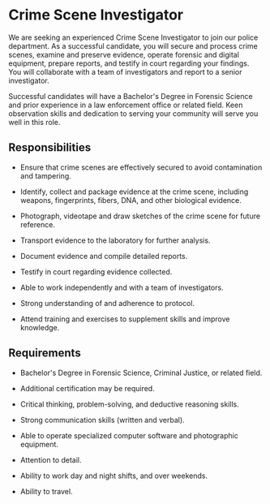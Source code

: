 # Crime Scene Investigator

We are seeking an experienced Crime Scene Investigator to join our police department. As a successful candidate, you will secure and process crime scenes, examine and preserve evidence, operate forensic and digital equipment, prepare reports, and testify in court regarding your findings. You will collaborate with a team of investigators and report to a senior investigator.

Successful candidates will have a Bachelor's Degree in Forensic Science and prior experience in a law enforcement office or related field. Keen observation skills and dedication to serving your community will serve you well in this role.

## Responsibilities

* Ensure that crime scenes are effectively secured to avoid contamination and tampering.

* Identify, collect and package evidence at the crime scene, including weapons, fingerprints, fibers, DNA, and other biological evidence.

* Photograph, videotape and draw sketches of the crime scene for future reference.

* Transport evidence to the laboratory for further analysis.

* Document evidence and compile detailed reports.

* Testify in court regarding evidence collected.

* Able to work independently and with a team of investigators.

* Strong understanding of and adherence to protocol.

* Attend training and exercises to supplement skills and improve knowledge.

## Requirements

* Bachelor's Degree in Forensic Science, Criminal Justice, or related field.

* Additional certification may be required.

* Critical thinking, problem-solving, and deductive reasoning skills.

* Strong communication skills (written and verbal).

* Able to operate specialized computer software and photographic equipment.

* Attention to detail.

* Ability to work day and night shifts, and over weekends.

* Ability to travel.

